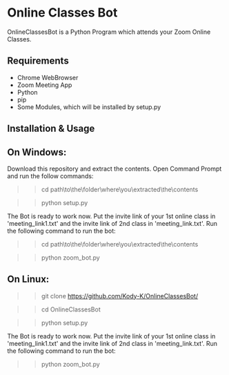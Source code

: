 # Online Classes Bot 

OnlineClassesBot is a Python Program which attends your Zoom Online Classes.

## Requirements

* Chrome WebBrowser
* Zoom Meeting App
* Python 
* pip
* Some Modules, which will be installed by setup.py
 
## Installation & Usage

On Windows:
-
 Download this repository and extract the contents.
 Open Command Prompt and run the follow commands:

>>cd path\to\the\folder\where\you\extracted\the\contents

>>python setup.py 

 The Bot is ready to work now.
 Put the invite link of your 1st online class in 'meeting_link1.txt' and the invite link of 2nd class in 'meeting_link.txt'.
 Run the following command to run the bot:

>>cd path\to\the\folder\where\you\extracted\the\contents

>>python zoom_bot.py

On Linux:
-

>>git clone https://github.com/Kody-K/OnlineClassesBot/

>>cd OnlineClassesBot

>>python setup.py

 The Bot is ready to work now.
 Put the invite link of your 1st online class in 'meeting_link1.txt' and the invite link of 2nd class in 'meeting_link.txt'.
 Run the following command to run the bot:
 
>>python zoom_bot.py



